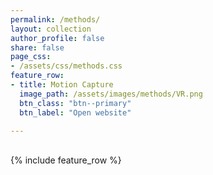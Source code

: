 ```yaml
---
permalink: /methods/
layout: collection
author_profile: false
share: false
page_css:
- /assets/css/methods.css
feature_row:
- title: Motion Capture
  image_path: /assets/images/methods/VR.png
  btn_class: "btn--primary"
  btn_label: "Open website"

---
```


<br />
<div class="grid__wrapper">
{% include feature_row %}
</div>



